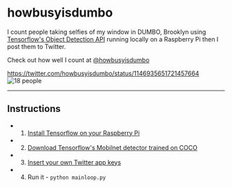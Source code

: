 # howbusyisdumbo

I count people taking selfies of my window in DUMBO, Brooklyn using [Tensorflow's Object Detection API](https://github.com/tensorflow/models/tree/master/research/object_detection) running locally on a Raspberry Pi then I post them to Twitter.

Check out how well I count at [@howbusyisdumbo](twitter.com/howbusyisdumbo)

https://twitter.com/howbusyisdumbo/status/1146935651721457664
![18 people](https://pbs.twimg.com/media/D-q75VNXsAAuubl?format=jpg&name=large)

----

## Instructions
* 1. [Install Tensorflow on your Raspberry Pi](https://www.tensorflow.org/install/source_rpi)
* 2. [Download Tensorflow's Mobilnet detector trained on COCO](http://download.tensorflow.org/models/object_detection/ssd_mobilenet_v1_coco_11_06_2017.tar.gz) 
* 3. [Insert your own Twitter app keys](https://github.com/jngnyc/howbusyisdumbo/blob/master/config.yml#L10)
* 4. Run it - `python mainloop.py`

